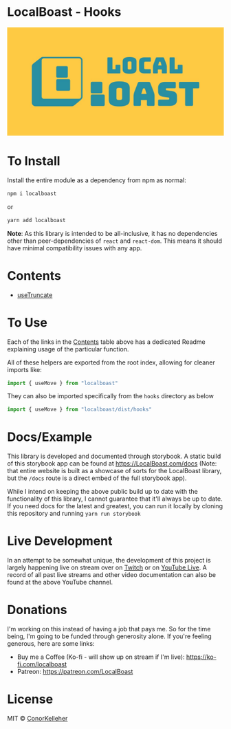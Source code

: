 <!--- Autogenerated Readme. Do not edit. Edit the README_TEMPLATE.md file instead. --->
# LocalBoast - Hooks

![BannerImage](../../assets/icons/ColourSolidWide.jpeg)

# To Install

Install the entire module as a dependency from npm as normal:

```bash
npm i localboast
```

or

```bash
yarn add localboast
```

**Note**: As this library is intended to be all-inclusive, it has no dependencies other than peer-dependencies of `react` and `react-dom`. This means it should have minimal compatibility issues with any app.

# Contents

- [useTruncate](#todo)

# To Use

Each of the links in the [Contents](#contents) table above has a dedicated Readme explaining usage of the particular function.

All of these helpers are exported from the root index, allowing for cleaner imports like:

```javascript
import { useMove } from "localboast"
```

They can also be imported specifically from the `hooks` directory as below

```javascript
import { useMove } from "localboast/dist/hooks"
```

# Docs/Example

This library is developed and documented through storybook.
A static build of this storybook app can be found at https://LocalBoast.com/docs
(Note: that entire website is built as a showcase of sorts for the LocalBoast library, but the `/docs` route is a direct embed of the full storybook app).

While I intend on keeping the above public build up to date with the functionality of this library, I cannot guarantee that it'll always be up to date. If you need docs for the latest and greatest, you can run it locally by cloning this repository and running `yarn run storybook`

# Live Development

In an attempt to be somewhat unique, the development of this project is largely happening live on stream over on [Twitch](https://twitch.tv/localboast1) or on [YouTube Live](http://youtube.com/channel/UCt-IaL4qQsOU6_rbS7zky1Q/live). A record of all past live streams and other video documentation can also be found at the above YouTube channel.

# Donations

I'm working on this instead of having a job that pays me. So for the time being, I'm going to be funded through generosity alone. If you're feeling generous, here are some links:

- Buy me a Coffee (Ko-fi - will show up on stream if I'm live): https://ko-fi.com/localboast
- Patreon: https://patreon.com/LocalBoast

# License

MIT © [ConorKelleher](https://github/com/ConorKelleher)
